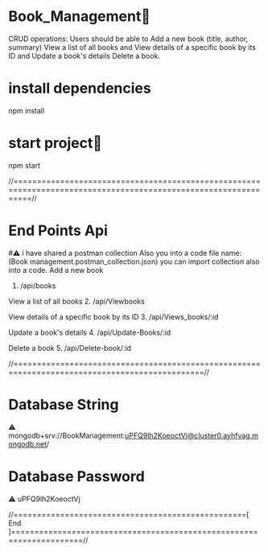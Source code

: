 # Book_Management📖
CRUD operations: Users should be able to Add a new book (title, author, summary) View a list of all books and View details of a specific book by its ID and Update a book's details Delete a book.

# install dependencies
npm install

# start project🎦
npm start

//================================================================================================================//
# End Points Api
#⚠️ i have shared a postman collection Also you into a code file name: (Book management.postman_collection.json)
  you can import collection also into a code.
Add a new book
1. /api/books

View a list of all books
2. /api/Viewbooks

View details of a specific book by its ID
3. /api/Views_books/:id

Update a book's details
4. /api/Update-Books/:id

Delete a book
5. /api/Delete-book/:id

//===============================================================================================//
# Database String
⚠️ mongodb+srv://BookManagement:uPFQ9lh2KoeoctVj@cluster0.ayhfvag.mongodb.net/
# Database Password
⚠️ uPFQ9lh2KoeoctVj

//==================================================[ End ]=====================================================================//
